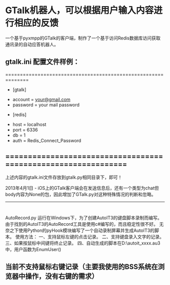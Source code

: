 # GTalk机器人，可以根据用户输入内容进行相应的反馈


一个基于pyxmpp的GTalk的客户端，制作了一个基于访问Redis数据库访问获取通讯录的自动应答机器人。

gtalk.ini 配置文件样例：
---
==============================================================
* [gtalk]
+ account = your@gmail.com
+ password = your mail password

* [redis]
+ host = localhost
+ port = 6336
+ db = 1
+ auth = Redis_Connect_Password

==============================================================
---
上述内容的gtalk.ini文件存放到gtalk.py相同目录下，即可！


2013年4月1日 - iOS上的GTalk客户端会在发送信息后，还有一个类型为chat但body内容为None的包，因此增加了GTalk.py对这种特殊情况的判断和忽略。



---
#
AutoRecord.py
运行在Windows下，为了创建AutoIT3的键盘脚本录制而编写。
由于找到的AutoIT3的AutoRecord工具是使用c#编写的，而且稳定性很不好。
无奈之下使用Python的pyHook模块编写了一个自动录制屏幕并生成AutoIT3的脚本。
使用方法：
一、支持鼠标左键的点击记录。
二、支持键盘录入文字的记录。
三、如果按鼠标中间键将终止记录。
四、自动生成的脚本在D:\autoit_xxxx.au3中，用户函数为EnumUser()

## 当前不支持鼠标右键记录（主要我使用的BSS系统在浏览器中操作，没有右键的需求）
